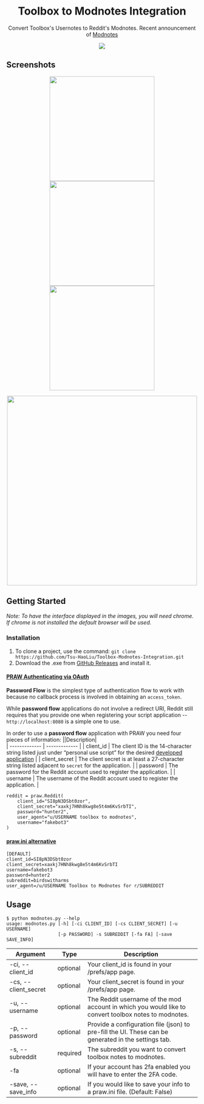 <h1 align="center">Toolbox to Modnotes Integration</h1>

<p align="center">Convert Toolbox's Usernotes to Reddit's Modnotes. Recent announcement of <a href="https://www.reddit.com/r/modnews/comments/t8vafc/announcing_mod_notes/">Modnotes</a></p>

<p align="center">
  <img src="https://img.shields.io/badge/python-v3.9-blue" />
</p>

## Screenshots

<p align="center">
  <img src="https://user-images.githubusercontent.com/96331813/160275505-ed23fe3a-bc39-479f-b73c-1bccbbd48ab0.png" width="276" />
  <img src="https://user-images.githubusercontent.com/96331813/160275589-febc18c1-13f3-4653-b837-ccd6b58eec20.png" width="276" /> 
  <img src="https://user-images.githubusercontent.com/96331813/160275510-1778ac4c-8044-4d25-a18a-80f7243aa4ed.png" width="276" />
</p>

<p align="center">
<img src="https://user-images.githubusercontent.com/96331813/160275513-151548a3-9243-4c5a-9dff-08fe33d74e9a.png" width="500" /> 
</p>


## Getting Started

_Note: To have the interface displayed in the images, you will need chrome. If chrome is not installed the default browser will be used._

### Installation

1. To clone a project, use the command: `git clone https://github.com/Tsu-HaoLiu/Toolbox-Modnotes-Integration.git`
2. Download the .exe from [GitHub Releases](https://github.com/Tsu-HaoLiu/Toolbox-Modnotes-Integration/releases/tag/v2022.0.12) and install it.


#### [PRAW Authenticating via OAuth](https://praw.readthedocs.io/en/stable/getting_started/authentication.html)
  
**Password Flow** is the simplest type of authentication flow to work with because no
callback process is involved in obtaining an ``access_token``.

While **password flow** applications do not involve a redirect URI, Reddit still
requires that you provide one when registering your script application --
``http://localhost:8080`` is a simple one to use.

In order to use a **password flow** application with PRAW you need four pieces of
information:
||Description|    
| ------------- | ------------- |
| client_id  | The client ID is the 14-character string listed just under “personal use script” for the desired [developed application](https://www.reddit.com/prefs/apps/)  |
| client_secret  | The client secret is at least a 27-character string listed adjacent to `secret` for the application.  |
| password  | The password for the Reddit account used to register the application.  |
| username  | The username of the Reddit account used to register the application.  |

```
reddit = praw.Reddit(
    client_id="SI8pN3DSbt0zor",
    client_secret="xaxkj7HNh8kwg8e5t4m6KvSrbTI",
    password="hunter2",
    user_agent="u/USERNAME toolbox to modnotes",
    username="fakebot3"
)
```
#### [praw.ini alternative](https://praw.readthedocs.io/en/stable/getting_started/configuration/prawini.html#praw-ini)
```
[DEFAULT]
client_id=SI8pN3DSbt0zor
client_secret=xaxkj7HNh8kwg8e5t4m6KvSrbTI
username=fakebot3
password=hunter2
subreddit=birdswitharms
user_agent=/u/USERNAME Toolbox to Modnotes for r/SUBREDDIT
```


## Usage
```
$ python modnotes.py --help
usage: modnotes.py [-h] [-ci CLIENT_ID] [-cs CLIENT_SECRET] [-u USERNAME]
                   [-p PASSWORD] -s SUBREDDIT [-fa FA] [-save SAVE_INFO]
```

| Argument                                                     | Type                | Description                                                                                                                |
| ------------------------------------------------------------ | ------------------- | -------------------------------------------------------------------------------------------------------------------------- |
| -ci, --client_id                    | optional | Your client_id is found in your /prefs/app page.                                               |
| -cs, --client_secret             | optional            | Your client_secret is found in your /prefs/app page.                                  |
| -u, --username             | optional            | The Reddit username of the mod account in which you would like to convert toolbox notes to modnotes.|
| -p, --password | optional            | Provide a configuration file (json) to pre-fill the UI. These can be generated in the settings tab.                        |
| -s, --subreddit              | required            | The subreddit you want to convert toolbox notes to modnotes.                      |
| -fa  | optional            | If your account has 2fa enabled you will have to enter the 2FA code. |
| -save, --save_info  | optional            | If you would like to save your info to a praw.ini file. (Default: False) |

